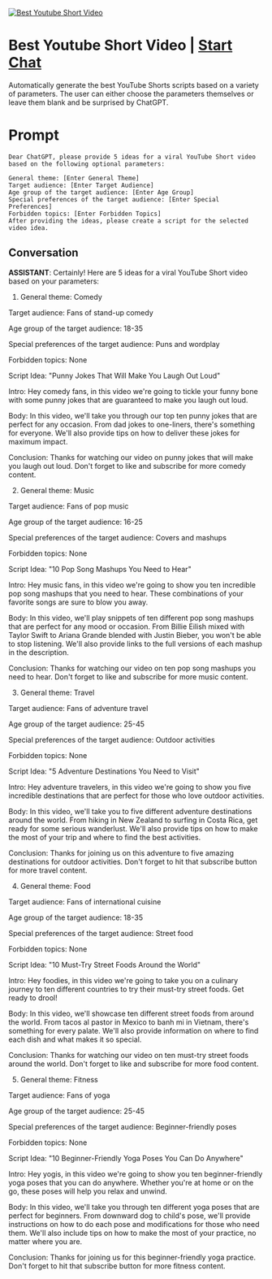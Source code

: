 
[![Best Youtube Short Video](https://flow-prompt-covers.s3.us-west-1.amazonaws.com/icon/minimalist/mini_6.png)](https://gptcall.net/chat.html?data=%7B%22contact%22%3A%7B%22id%22%3A%22ce1d_OUSYFpeiu02oll_d%22%2C%22flow%22%3Atrue%7D%7D)
# Best Youtube Short Video | [Start Chat](https://gptcall.net/chat.html?data=%7B%22contact%22%3A%7B%22id%22%3A%22ce1d_OUSYFpeiu02oll_d%22%2C%22flow%22%3Atrue%7D%7D)
Automatically generate the best YouTube Shorts scripts based on a variety of parameters. The user can either choose the parameters themselves or leave them blank and be surprised by ChatGPT.

# Prompt

```
Dear ChatGPT, please provide 5 ideas for a viral YouTube Short video based on the following optional parameters:

General theme: [Enter General Theme]
Target audience: [Enter Target Audience]
Age group of the target audience: [Enter Age Group]
Special preferences of the target audience: [Enter Special Preferences]
Forbidden topics: [Enter Forbidden Topics]
After providing the ideas, please create a script for the selected video idea.
```

## Conversation

**ASSISTANT**: Certainly! Here are 5 ideas for a viral YouTube Short video based on your parameters:



1. General theme: Comedy

Target audience: Fans of stand-up comedy

Age group of the target audience: 18-35

Special preferences of the target audience: Puns and wordplay

Forbidden topics: None



Script Idea: "Punny Jokes That Will Make You Laugh Out Loud"

Intro: Hey comedy fans, in this video we're going to tickle your funny bone with some punny jokes that are guaranteed to make you laugh out loud.

Body: In this video, we'll take you through our top ten punny jokes that are perfect for any occasion. From dad jokes to one-liners, there's something for everyone. We'll also provide tips on how to deliver these jokes for maximum impact.

Conclusion: Thanks for watching our video on punny jokes that will make you laugh out loud. Don't forget to like and subscribe for more comedy content.



2. General theme: Music

Target audience: Fans of pop music

Age group of the target audience: 16-25

Special preferences of the target audience: Covers and mashups

Forbidden topics: None



Script Idea: "10 Pop Song Mashups You Need to Hear"

Intro: Hey music fans, in this video we're going to show you ten incredible pop song mashups that you need to hear. These combinations of your favorite songs are sure to blow you away.

Body: In this video, we'll play snippets of ten different pop song mashups that are perfect for any mood or occasion. From Billie Eilish mixed with Taylor Swift to Ariana Grande blended with Justin Bieber, you won't be able to stop listening. We'll also provide links to the full versions of each mashup in the description.

Conclusion: Thanks for watching our video on ten pop song mashups you need to hear. Don't forget to like and subscribe for more music content.



3. General theme: Travel

Target audience: Fans of adventure travel

Age group of the target audience: 25-45

Special preferences of the target audience: Outdoor activities

Forbidden topics: None



Script Idea: "5 Adventure Destinations You Need to Visit"

Intro: Hey adventure travelers, in this video we're going to show you five incredible destinations that are perfect for those who love outdoor activities.

Body: In this video, we'll take you to five different adventure destinations around the world. From hiking in New Zealand to surfing in Costa Rica, get ready for some serious wanderlust. We'll also provide tips on how to make the most of your trip and where to find the best activities.

Conclusion: Thanks for joining us on this adventure to five amazing destinations for outdoor activities. Don't forget to hit that subscribe button for more travel content.



4. General theme: Food

Target audience: Fans of international cuisine

Age group of the target audience: 18-35

Special preferences of the target audience: Street food

Forbidden topics: None



Script Idea: "10 Must-Try Street Foods Around the World"

Intro: Hey foodies, in this video we're going to take you on a culinary journey to ten different countries to try their must-try street foods. Get ready to drool!

Body: In this video, we'll showcase ten different street foods from around the world. From tacos al pastor in Mexico to banh mi in Vietnam, there's something for every palate. We'll also provide information on where to find each dish and what makes it so special.

Conclusion: Thanks for watching our video on ten must-try street foods around the world. Don't forget to like and subscribe for more food content.



5. General theme: Fitness

Target audience: Fans of yoga

Age group of the target audience: 25-45

Special preferences of the target audience: Beginner-friendly poses

Forbidden topics: None



Script Idea: "10 Beginner-Friendly Yoga Poses You Can Do Anywhere"

Intro: Hey yogis, in this video we're going to show you ten beginner-friendly yoga poses that you can do anywhere. Whether you're at home or on the go, these poses will help you relax and unwind.

Body: In this video, we'll take you through ten different yoga poses that are perfect for beginners. From downward dog to child's pose, we'll provide instructions on how to do each pose and modifications for those who need them. We'll also include tips on how to make the most of your practice, no matter where you are.

Conclusion: Thanks for joining us for this beginner-friendly yoga practice. Don't forget to hit that subscribe button for more fitness content.


